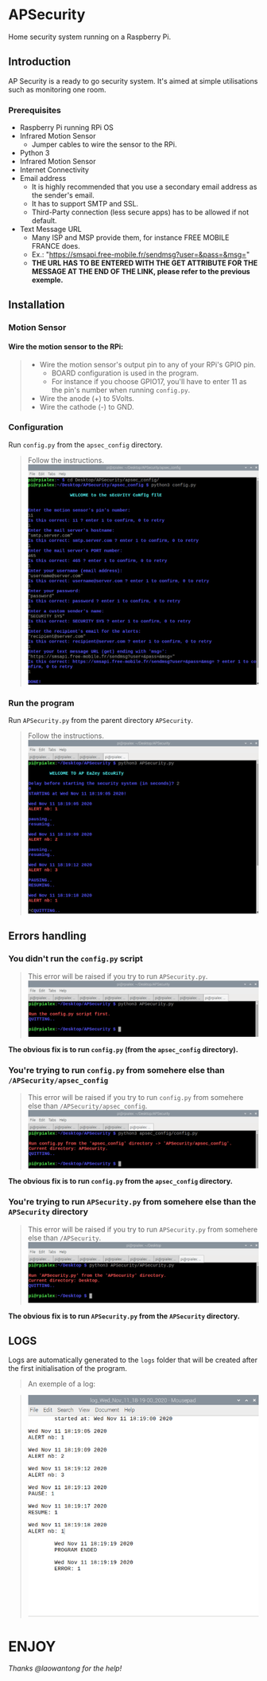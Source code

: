# APSecurity
Home security system running on a Raspberry Pi.

## Introduction
AP Security is a ready to go security system. It's aimed at simple utilisations such as monitoring one room. 

### Prerequisites
- Raspberry Pi running RPi OS
- Infrared Motion Sensor
    - Jumper cables to wire the sensor to the RPi.
- Python 3
- Infrared Motion Sensor
- Internet Connectivity
- Email address
    - It is highly recommended that you use a secondary email address as the sender's email.
    - It has to support SMTP and SSL.
    - Third-Party connection (less secure apps) has to be allowed if not default.
- Text Message URL
    - Many ISP and MSP provide them, for instance FREE MOBILE FRANCE does.
    - Ex.: "https://smsapi.free-mobile.fr/sendmsg?user=&pass=&msg="
    - __THE URL HAS TO BE ENTERED WITH THE GET ATTRIBUTE FOR THE MESSAGE AT THE END OF THE LINK, please refer to the previous exemple.__

## Installation
### Motion Sensor
#### Wire the motion sensor to the RPi:
> - Wire the motion sensor's output pin to any of your RPi's GPIO pin.
>   - BOARD configuration is used in the program.
>   - For instance if you choose GPIO17, you'll have to enter 11 as the pin's number when running `config.py`.
> - Wire the anode (+) to 5Volts.
> - Wire the cathode (-) to GND.

### Configuration
Run `config.py` from the `apsec_config` directory.
> Follow the instructions.
> ![APSecurity Config](/screenshots/apsec_config.png)

### Run the program
Run `APSecurity.py` from the parent directory `APSecurity`.
> Follow the instructions.
> ![APSecurity](/screenshots/apsec_run.png)

## Errors handling
### You didn't run the `config.py` script
> This error will be raised if you try to run `APSecurity.py`.
> ![APSecurity configuration error](/screenshots/err_notConfig.png)

__The obvious fix is to run `config.py` (from the `apsec_config` directory).__

### You're trying to run `config.py` from somehere else than `/APSecurity/apsec_config`
> This error will be raised if you try to run `config.py` from somehere else than `/APSecurity/apsec_config`.
> ![APSecurity wrong dir config](/screenshots/err_dir_config.png)

__The obvious fix is to run `config.py` from the `apsec_config` directory.__

### You're trying to run `APSecurity.py` from somehere else than the `APSecurity` directory
> This error will be raised if you try to run `APSecurity.py` from somehere else than `/APSecurity`.
> ![APSecurity wrong dir config](/screenshots/err_dir_apsec.png)

__The obvious fix is to run `APSecurity.py` from the `APSecurity` directory.__

## LOGS
Logs are automatically generated to the `logs` folder that will be created after the first initialisation of the program.
> An exemple of a log:

> ![APSecurity log](/screenshots/ex_log.png) 

# ENJOY

_Thanks @laowantong for the help!_
